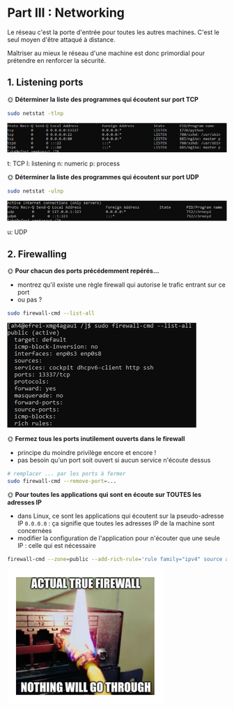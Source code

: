 # Part III : Networking

Le réseau c'est la porte d'entrée pour toutes les autres machines. C'est le seul moyen d'être attaqué à distance.

Maîtriser au mieux le réseau d'une machine est donc primordial pour prétendre en renforcer la sécurité.

## 1. Listening ports

🌞 **Déterminer la liste des programmes qui écoutent sur port TCP**

```bash
sudo netstat -tlnp
```

![alt text](image-11.png)

t: TCP
l: listening
n: numeric
p: process

🌞 **Déterminer la liste des programmes qui écoutent sur port UDP**

```bash
sudo netstat -ulnp
```

![alt text](image-12.png)

u: UDP

## 2. Firewalling

🌞 **Pour chacun des ports précédemment repérés...**

- montrez qu'il existe une règle firewall qui autorise le trafic entrant sur ce port
- ou pas ?

```bash
sudo firewall-cmd --list-all
```

![alt text](image-13.png)

🌞 **Fermez tous les ports inutilement ouverts dans le firewall**

- principe du moindre privilège encore et encore !
- pas besoin qu'un port soit ouvert si aucun service n'écoute dessus

```bash
# remplacer ... par les ports à fermer
sudo firewall-cmd --remove-port=...
```

🌞 **Pour toutes les applications qui sont en écoute sur TOUTES les adresses IP**

- dans Linux, ce sont les applications qui écoutent sur la pseudo-adresse IP `0.0.0.0` : ça signifie que toutes les adresses IP de la machine sont concernées
- modifier la configuration de l'application pour n'écouter que une seule IP : celle qui est nécessaire

```bash
firewall-cmd --zone=public --add-rich-rule='rule family="ipv4" source address="0.0.0.0" drop'
```

![Firewall](./img/fw.svg)

